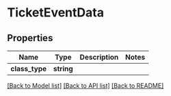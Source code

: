 # TicketEventData

## Properties
Name | Type | Description | Notes
------------ | ------------- | ------------- | -------------
**class_type** | **string** |  | 

[[Back to Model list]](../README.md#documentation-for-models) [[Back to API list]](../README.md#documentation-for-api-endpoints) [[Back to README]](../README.md)


